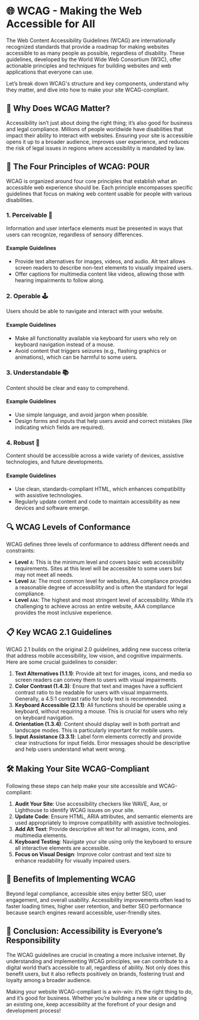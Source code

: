 # 🌐 WCAG - Making the Web Accessible for All
The Web Content Accessibility Guidelines (WCAG) are internationally recognized standards that provide a roadmap for making websites accessible to as many people as possible, regardless of disability. These guidelines, developed by the World Wide Web Consortium (W3C), offer actionable principles and techniques for building websites and web applications that everyone can use.

Let’s break down WCAG's structure and key components, understand why they matter, and dive into how to make your site WCAG-compliant.

## 🚀 Why Does WCAG Matter?
Accessibility isn’t just about doing the right thing; it’s also good for business and legal compliance. Millions of people worldwide have disabilities that impact their ability to interact with websites. Ensuring your site is accessible opens it up to a broader audience, improves user experience, and reduces the risk of legal issues in regions where accessibility is mandated by law.

## 🧭 The Four Principles of WCAG: POUR
WCAG is organized around four core principles that establish what an accessible web experience should be. Each principle encompasses specific guidelines that focus on making web content usable for people with various disabilities.
### 1. Perceivable 📖
Information and user interface elements must be presented in ways that users can recognize, regardless of sensory differences.
#### Example Guidelines
- Provide text alternatives for images, videos, and audio. Alt text allows screen readers to describe non-text elements to visually impaired users.
- Offer captions for multimedia content like videos, allowing those with hearing impairments to follow along.
### 2. Operable 🕹️
Users should be able to navigate and interact with your website.
#### Example Guidelines
- Make all functionality available via keyboard for users who rely on keyboard navigation instead of a mouse.
- Avoid content that triggers seizures (e.g., flashing graphics or animations), which can be harmful to some users.
### 3. Understandable 📚
Content should be clear and easy to comprehend.
#### Example Guidelines
- Use simple language, and avoid jargon when possible.
- Design forms and inputs that help users avoid and correct mistakes (like indicating which fields are required).
### 4. Robust 🦾
Content should be accessible across a wide variety of devices, assistive technologies, and future developments.
#### Example Guidelines
- Use clean, standards-compliant HTML, which enhances compatibility with assistive technologies.
- Regularly update content and code to maintain accessibility as new devices and software emerge.

## 🔍 WCAG Levels of Conformance
WCAG defines three levels of conformance to address different needs and constraints:

- **Level** `A`: This is the minimum level and covers basic web accessibility requirements. Sites at this level will be accessible to some users but may not meet all needs.
- **Level** `AA`: The most common level for websites, AA compliance provides a reasonable degree of accessibility and is often the standard for legal compliance.
- **Level** `AAA`: The highest and most stringent level of accessibility. While it’s challenging to achieve across an entire website, AAA compliance provides the most inclusive experience.

## 📋 Key WCAG 2.1 Guidelines

WCAG 2.1 builds on the original 2.0 guidelines, adding new success criteria that address mobile accessibility, low vision, and cognitive impairments. Here are some crucial guidelines to consider:
1. **Text Alternatives (1.1.1)**: Provide alt text for images, icons, and media so screen readers can convey them to users with visual impairments.
2. **Color Contrast (1.4.3)**: Ensure that text and images have a sufficient contrast ratio to be readable for users with visual impairments. Generally, a 4.5:1 contrast ratio for body text is recommended.
3. **Keyboard Accessible (2.1.1)**: All functions should be operable using a keyboard, without requiring a mouse. This is crucial for users who rely on keyboard navigation.
4. **Orientation (1.3.4)**: Content should display well in both portrait and landscape modes. This is particularly important for mobile users.
5. **Input Assistance (3.3.1)**: Label form elements correctly and provide clear instructions for input fields. Error messages should be descriptive and help users understand what went wrong.

## 🛠️ Making Your Site WCAG-Compliant

Following these steps can help make your site accessible and WCAG-compliant:

1. **Audit Your Site**: Use accessibility checkers like WAVE, Axe, or Lighthouse to identify WCAG issues on your site.
2. **Update Code**: Ensure HTML, ARIA attributes, and semantic elements are used appropriately to improve compatibility with assistive technologies.
3. **Add Alt Text**: Provide descriptive alt text for all images, icons, and multimedia elements.
4. **Keyboard Testing**: Navigate your site using only the keyboard to ensure all interactive elements are accessible.
5. **Focus on Visual Design**: Improve color contrast and text size to enhance readability for visually impaired users.

## 🌟 Benefits of Implementing WCAG

Beyond legal compliance, accessible sites enjoy better SEO, user engagement, and overall usability. Accessibility improvements often lead to faster loading times, higher user retention, and better SEO performance because search engines reward accessible, user-friendly sites.

## 🎉 Conclusion: Accessibility is Everyone’s Responsibility

The WCAG guidelines are crucial in creating a more inclusive internet. By understanding and implementing WCAG principles, we can contribute to a digital world that’s accessible to all, regardless of ability. Not only does this benefit users, but it also reflects positively on brands, fostering trust and loyalty among a broader audience.

Making your website WCAG-compliant is a win-win: it’s the right thing to do, and it’s good for business. Whether you’re building a new site or updating an existing one, keep accessibility at the forefront of your design and development process!